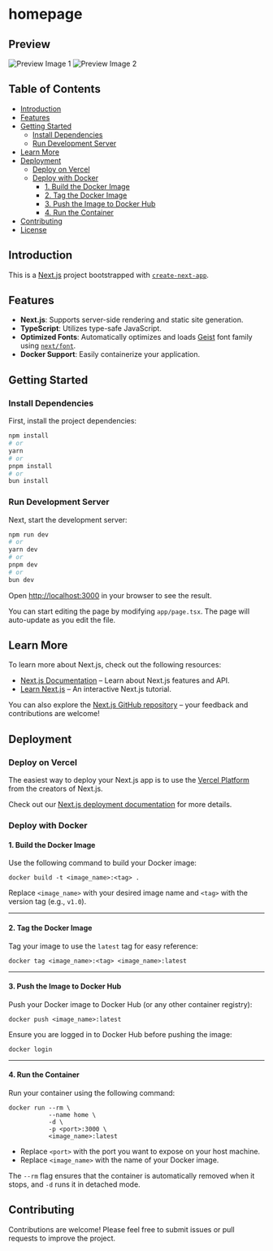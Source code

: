 # homepage

## Preview

![Preview Image 1](https://github.com/user-attachments/assets/79b7626e-583c-4f65-a704-5edaa9671da8)
![Preview Image 2](https://github.com/user-attachments/assets/ae8a74bc-e3a6-4651-83c2-07b804b0a00a)

## Table of Contents

- [Introduction](#introduction)
- [Features](#features)
- [Getting Started](#getting-started)
  - [Install Dependencies](#install-dependencies)
  - [Run Development Server](#run-development-server)
- [Learn More](#learn-more)
- [Deployment](#deployment)
  - [Deploy on Vercel](#deploy-on-vercel)
  - [Deploy with Docker](#deploy-with-docker)
    - [1. Build the Docker Image](#1-build-the-docker-image)
    - [2. Tag the Docker Image](#2-tag-the-docker-image)
    - [3. Push the Image to Docker Hub](#3-push-the-image-to-docker-hub)
    - [4. Run the Container](#4-run-the-container)
- [Contributing](#contributing)
- [License](#license)

## Introduction

This is a [Next.js](https://nextjs.org) project bootstrapped with [`create-next-app`](https://nextjs.org/docs/app/api-reference/cli/create-next-app).

## Features

- **Next.js**: Supports server-side rendering and static site generation.
- **TypeScript**: Utilizes type-safe JavaScript.
- **Optimized Fonts**: Automatically optimizes and loads [Geist](https://vercel.com/font) font family using [`next/font`](https://nextjs.org/docs/app/building-your-application/optimizing/fonts).
- **Docker Support**: Easily containerize your application.

## Getting Started

### Install Dependencies

First, install the project dependencies:

```bash
npm install
# or
yarn
# or
pnpm install
# or
bun install
```

### Run Development Server

Next, start the development server:

```bash
npm run dev
# or
yarn dev
# or
pnpm dev
# or
bun dev
```

Open [http://localhost:3000](http://localhost:3000) in your browser to see the result.

You can start editing the page by modifying `app/page.tsx`. The page will auto-update as you edit the file.

## Learn More

To learn more about Next.js, check out the following resources:

- [Next.js Documentation](https://nextjs.org/docs) – Learn about Next.js features and API.
- [Learn Next.js](https://nextjs.org/learn) – An interactive Next.js tutorial.

You can also explore the [Next.js GitHub repository](https://github.com/vercel/next.js) – your feedback and contributions are welcome!

## Deployment

### Deploy on Vercel

The easiest way to deploy your Next.js app is to use the [Vercel Platform](https://vercel.com/new?utm_medium=default-template&filter=next.js&utm_source=create-next-app&utm_campaign=create-next-app-readme) from the creators of Next.js.

Check out our [Next.js deployment documentation](https://nextjs.org/docs/app/building-your-application/deploying) for more details.

### Deploy with Docker

#### 1. Build the Docker Image

Use the following command to build your Docker image:

```shell
docker build -t <image_name>:<tag> .
```

Replace `<image_name>` with your desired image name and `<tag>` with the version tag (e.g., `v1.0`).

---

#### 2. Tag the Docker Image

Tag your image to use the `latest` tag for easy reference:

```shell
docker tag <image_name>:<tag> <image_name>:latest
```

---

#### 3. Push the Image to Docker Hub

Push your Docker image to Docker Hub (or any other container registry):

```shell
docker push <image_name>:latest
```

Ensure you are logged in to Docker Hub before pushing the image:

```shell
docker login
```

---

#### 4. Run the Container

Run your container using the following command:

```shell
docker run --rm \
           --name home \
           -d \
           -p <port>:3000 \
           <image_name>:latest
```

- Replace `<port>` with the port you want to expose on your host machine.
- Replace `<image_name>` with the name of your Docker image.

The `--rm` flag ensures that the container is automatically removed when it stops, and `-d` runs it in detached mode.

## Contributing

Contributions are welcome! Please feel free to submit issues or pull requests to improve the project.
